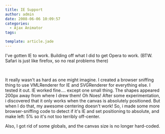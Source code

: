 ```yaml
---
title: IE Support
author: admin
date: 2008-06-06 10:09:57
categories:
  - Ajax Animator
tags: 

template: article.jade
---
```


I've gotten IE to work. Building off what I did to get Opera to work. (BTW. Safari is just like firefox, so no real problems there)

&#160;

It really wasn't as hard as one might imagine. I created a browser sniffing thing to use VMLRenderer for IE and SVGRenderer for everything else. I tested it out. IE worked fine.... except one small thing. The shapes appeared 200px away from where I drew them! Oh Noes! After some experimentation, i discovered that it only works when the canvas is absolutely positioned. But when I do that, my awesome centering doesn't work! So, i made some more browser-sniffing code to detect if it's IE and set positioning to absolute, and make left: 5% so it's not too terribly off-center.

Also, I got rid of some globals, and the canvas size is no longer hard-coded.
